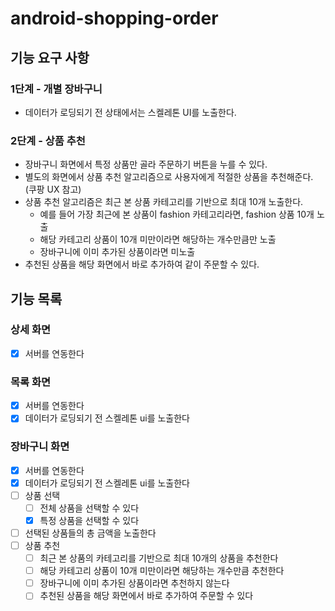 # android-shopping-order

## 기능 요구 사항

### 1단계 - 개별 장바구니

- 데이터가 로딩되기 전 상태에서는 스켈레톤 UI를 노출한다.

### 2단계 - 상품 추천

- 장바구니 화면에서 특정 상품만 골라 주문하기 버튼을 누를 수 있다.
- 별도의 화면에서 상품 추천 알고리즘으로 사용자에게 적절한 상품을 추천해준다. (쿠팡 UX 참고)
- 상품 추천 알고리즘은 최근 본 상품 카테고리를 기반으로 최대 10개 노출한다.
  - 예를 들어 가장 최근에 본 상품이 fashion 카테고리라면, fashion 상품 10개 노출
  - 해당 카테고리 상품이 10개 미만이라면 해당하는 개수만큼만 노출
  - 장바구니에 이미 추가된 상품이라면 미노출
- 추천된 상품을 해당 화면에서 바로 추가하여 같이 주문할 수 있다.


## 기능 목록

### 상세 화면

- [x] 서버를 연동한다

### 목록 화면

- [x] 서버를 연동한다
- [x] 데이터가 로딩되기 전 스켈레톤 ui를 노출한다

### 장바구니 화면

- [x] 서버를 연동한다
- [x] 데이터가 로딩되기 전 스켈레톤 ui를 노출한다
- [ ] 상품 선택
  - [ ] 전체 상품을 선택할 수 있다
  - [x] 특정 상품을 선택할 수 있다
- [ ] 선택된 상품들의 총 금액을 노출한다
- [ ] 상품 추천
  - [ ] 최근 본 상품의 카테고리를 기반으로 최대 10개의 상품을 추천한다
  - [ ] 해당 카테고리 상품이 10개 미만이라면 해당하는 개수만큼 추천한다
  - [ ] 장바구니에 이미 추가된 상품이라면 추천하지 않는다
  - [ ] 추천된 상품을 해당 화면에서 바로 추가하여 주문할 수 있다
